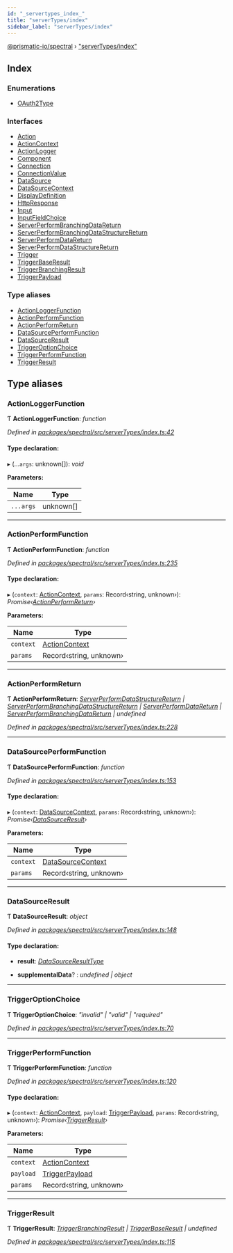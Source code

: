 ```yaml
---
id: "_servertypes_index_"
title: "serverTypes/index"
sidebar_label: "serverTypes/index"
---
```


[@prismatic-io/spectral](../index.md) › ["serverTypes/index"](_servertypes_index_.md)

## Index

### Enumerations

* [OAuth2Type](../enums/_servertypes_index_.oauth2type.md)

### Interfaces

* [Action](../interfaces/_servertypes_index_.action.md)
* [ActionContext](../interfaces/_servertypes_index_.actioncontext.md)
* [ActionLogger](../interfaces/_servertypes_index_.actionlogger.md)
* [Component](../interfaces/_servertypes_index_.component.md)
* [Connection](../interfaces/_servertypes_index_.connection.md)
* [ConnectionValue](../interfaces/_servertypes_index_.connectionvalue.md)
* [DataSource](../interfaces/_servertypes_index_.datasource.md)
* [DataSourceContext](../interfaces/_servertypes_index_.datasourcecontext.md)
* [DisplayDefinition](../interfaces/_servertypes_index_.displaydefinition.md)
* [HttpResponse](../interfaces/_servertypes_index_.httpresponse.md)
* [Input](../interfaces/_servertypes_index_.input.md)
* [InputFieldChoice](../interfaces/_servertypes_index_.inputfieldchoice.md)
* [ServerPerformBranchingDataReturn](../interfaces/_servertypes_index_.serverperformbranchingdatareturn.md)
* [ServerPerformBranchingDataStructureReturn](../interfaces/_servertypes_index_.serverperformbranchingdatastructurereturn.md)
* [ServerPerformDataReturn](../interfaces/_servertypes_index_.serverperformdatareturn.md)
* [ServerPerformDataStructureReturn](../interfaces/_servertypes_index_.serverperformdatastructurereturn.md)
* [Trigger](../interfaces/_servertypes_index_.trigger.md)
* [TriggerBaseResult](../interfaces/_servertypes_index_.triggerbaseresult.md)
* [TriggerBranchingResult](../interfaces/_servertypes_index_.triggerbranchingresult.md)
* [TriggerPayload](../interfaces/_servertypes_index_.triggerpayload.md)

### Type aliases

* [ActionLoggerFunction](_servertypes_index_.md#actionloggerfunction)
* [ActionPerformFunction](_servertypes_index_.md#actionperformfunction)
* [ActionPerformReturn](_servertypes_index_.md#actionperformreturn)
* [DataSourcePerformFunction](_servertypes_index_.md#datasourceperformfunction)
* [DataSourceResult](_servertypes_index_.md#datasourceresult)
* [TriggerOptionChoice](_servertypes_index_.md#triggeroptionchoice)
* [TriggerPerformFunction](_servertypes_index_.md#triggerperformfunction)
* [TriggerResult](_servertypes_index_.md#triggerresult)

## Type aliases

###  ActionLoggerFunction

Ƭ **ActionLoggerFunction**: *function*

*Defined in [packages/spectral/src/serverTypes/index.ts:42](https://github.com/prismatic-io/spectral/blob/v7.6.2/packages/spectral/src/serverTypes/index.ts#L42)*

#### Type declaration:

▸ (...`args`: unknown[]): *void*

**Parameters:**

Name | Type |
------ | ------ |
`...args` | unknown[] |

___

###  ActionPerformFunction

Ƭ **ActionPerformFunction**: *function*

*Defined in [packages/spectral/src/serverTypes/index.ts:235](https://github.com/prismatic-io/spectral/blob/v7.6.2/packages/spectral/src/serverTypes/index.ts#L235)*

#### Type declaration:

▸ (`context`: [ActionContext](../interfaces/_servertypes_index_.actioncontext.md), `params`: Record‹string, unknown›): *Promise‹[ActionPerformReturn](_servertypes_index_.md#actionperformreturn)›*

**Parameters:**

Name | Type |
------ | ------ |
`context` | [ActionContext](../interfaces/_servertypes_index_.actioncontext.md) |
`params` | Record‹string, unknown› |

___

###  ActionPerformReturn

Ƭ **ActionPerformReturn**: *[ServerPerformDataStructureReturn](../interfaces/_servertypes_index_.serverperformdatastructurereturn.md) | [ServerPerformBranchingDataStructureReturn](../interfaces/_servertypes_index_.serverperformbranchingdatastructurereturn.md) | [ServerPerformDataReturn](../interfaces/_servertypes_index_.serverperformdatareturn.md) | [ServerPerformBranchingDataReturn](../interfaces/_servertypes_index_.serverperformbranchingdatareturn.md) | undefined*

*Defined in [packages/spectral/src/serverTypes/index.ts:228](https://github.com/prismatic-io/spectral/blob/v7.6.2/packages/spectral/src/serverTypes/index.ts#L228)*

___

###  DataSourcePerformFunction

Ƭ **DataSourcePerformFunction**: *function*

*Defined in [packages/spectral/src/serverTypes/index.ts:153](https://github.com/prismatic-io/spectral/blob/v7.6.2/packages/spectral/src/serverTypes/index.ts#L153)*

#### Type declaration:

▸ (`context`: [DataSourceContext](../interfaces/_servertypes_index_.datasourcecontext.md), `params`: Record‹string, unknown›): *Promise‹[DataSourceResult](_servertypes_index_.md#datasourceresult)›*

**Parameters:**

Name | Type |
------ | ------ |
`context` | [DataSourceContext](../interfaces/_servertypes_index_.datasourcecontext.md) |
`params` | Record‹string, unknown› |

___

###  DataSourceResult

Ƭ **DataSourceResult**: *object*

*Defined in [packages/spectral/src/serverTypes/index.ts:148](https://github.com/prismatic-io/spectral/blob/v7.6.2/packages/spectral/src/serverTypes/index.ts#L148)*

#### Type declaration:

* **result**: *[DataSourceResultType](_types_datasourceresult_.md#datasourceresulttype)*

* **supplementalData**? : *undefined | object*

___

###  TriggerOptionChoice

Ƭ **TriggerOptionChoice**: *"invalid" | "valid" | "required"*

*Defined in [packages/spectral/src/serverTypes/index.ts:70](https://github.com/prismatic-io/spectral/blob/v7.6.2/packages/spectral/src/serverTypes/index.ts#L70)*

___

###  TriggerPerformFunction

Ƭ **TriggerPerformFunction**: *function*

*Defined in [packages/spectral/src/serverTypes/index.ts:120](https://github.com/prismatic-io/spectral/blob/v7.6.2/packages/spectral/src/serverTypes/index.ts#L120)*

#### Type declaration:

▸ (`context`: [ActionContext](../interfaces/_servertypes_index_.actioncontext.md), `payload`: [TriggerPayload](../interfaces/_servertypes_index_.triggerpayload.md), `params`: Record‹string, unknown›): *Promise‹[TriggerResult](_servertypes_index_.md#triggerresult)›*

**Parameters:**

Name | Type |
------ | ------ |
`context` | [ActionContext](../interfaces/_servertypes_index_.actioncontext.md) |
`payload` | [TriggerPayload](../interfaces/_servertypes_index_.triggerpayload.md) |
`params` | Record‹string, unknown› |

___

###  TriggerResult

Ƭ **TriggerResult**: *[TriggerBranchingResult](../interfaces/_servertypes_index_.triggerbranchingresult.md) | [TriggerBaseResult](../interfaces/_servertypes_index_.triggerbaseresult.md) | undefined*

*Defined in [packages/spectral/src/serverTypes/index.ts:115](https://github.com/prismatic-io/spectral/blob/v7.6.2/packages/spectral/src/serverTypes/index.ts#L115)*
